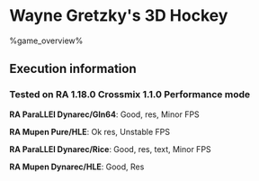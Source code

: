 # Wayne Gretzky's 3D Hockey 

%game_overview%

## Execution information

### Tested on RA 1.18.0 Crossmix 1.1.0 Performance mode

**RA ParaLLEl Dynarec/Gln64**: Good, res, Minor FPS

**RA Mupen Pure/HLE**: Ok res, Unstable FPS

**RA ParaLLEl Dynarec/Rice**: Good, res, text, Minor FPS

**RA Mupen Dynarec/HLE**: Good, Res